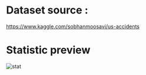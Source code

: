 # Dataset source  : 

https://www.kaggle.com/sobhanmoosavi/us-accidents

# Statistic preview

![stat](https://user-images.githubusercontent.com/77083037/147778349-74a7fb76-4918-44ac-9986-c85461faabdd.jpg)
